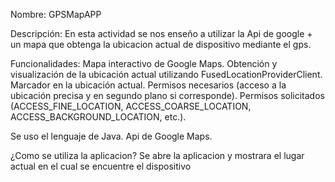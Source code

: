 Nombre: GPSMapAPP

Descripción: En esta actividad se nos enseño a utilizar la Api de google + un mapa que obtenga la ubicacion actual de dispositivo mediante el gps.

Funcionalidades: Mapa interactivo de Google Maps.
Obtención y visualización de la ubicación actual utilizando FusedLocationProviderClient.
Marcador en la ubicación actual.
Permisos necesarios (acceso a la ubicación precisa y en segundo plano si corresponde).
Permisos solicitados (ACCESS_FINE_LOCATION, ACCESS_COARSE_LOCATION, ACCESS_BACKGROUND_LOCATION, etc.).

Se uso el lenguaje de Java.
Api de Google Maps.

¿Como se utiliza la aplicacion?
Se abre la aplicacion y mostrara el lugar actual en el cual se encuentre el dispositivo
